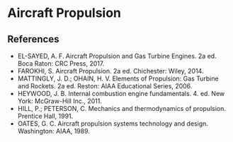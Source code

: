 # Aircraft Propulsion

## References 
- EL-SAYED, A. F. Aircraft Propulsion and Gas Turbine Engines. 2a ed. Boca Raton: CRC Press, 2017.
- FAROKHI, S. Aircraft Propulsion. 2a ed. Chichester: Wiley, 2014.
- MATTINGLY, J. D.; OHAIN, H. V. Elements of Propulsion: Gas Turbine and Rockets. 2a ed. Reston: AIAA Educational Series, 2006.
- HEYWOOD, J. B. Internal combustion engine fundamentals. 4. ed. New York: McGraw-Hill Inc., 2011.
- HILL, P.; PETERSON, C. Mechanics and thermodynamics of propulsion. Prentice Hall, 1991.
- OATES, G. C. Aircraft propulsion systems technology and design. Washington: AIAA, 1989.
